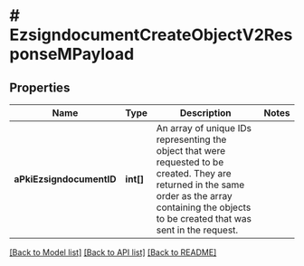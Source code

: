 # # EzsigndocumentCreateObjectV2ResponseMPayload

## Properties

Name | Type | Description | Notes
------------ | ------------- | ------------- | -------------
**aPkiEzsigndocumentID** | **int[]** | An array of unique IDs representing the object that were requested to be created.  They are returned in the same order as the array containing the objects to be created that was sent in the request. |

[[Back to Model list]](../../README.md#models) [[Back to API list]](../../README.md#endpoints) [[Back to README]](../../README.md)
